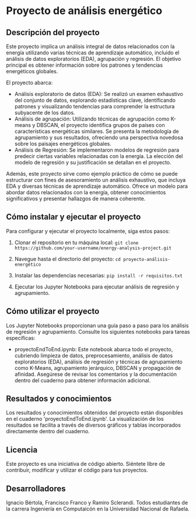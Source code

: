 # Proyecto de análisis energético

## Descripción del proyecto
Este proyecto implica un análisis integral de datos relacionados con la energía utilizando varias técnicas de aprendizaje automático, incluido el análisis de datos exploratorios (EDA), agrupación y regresión. El objetivo principal es obtener información sobre los patrones y tendencias energéticos globales.

El proyecto abarca:
* Análisis exploratorio de datos (EDA): Se realizó un examen exhaustivo del conjunto de datos, explorando estadísticas clave, identificando patrones y visualizando tendencias para comprender la estructura subyacente de los datos.
* Análisis de agrupación: Utilizando técnicas de agrupación como K-means y DBSCAN, el proyecto identifica grupos de países con características energéticas similares. Se presenta la metodología de agrupamiento y sus resultados, ofreciendo una perspectiva novedosa sobre los paisajes energéticos globales.
* Análisis de Regresión: Se implementaron modelos de regresión para predecir ciertas variables relacionadas con la energía. La elección del modelo de regresión y su justificación se detallan en el proyecto.

Además, este proyecto sirve como ejemplo práctico de cómo se puede estructurar con fines de asesoramiento un análisis exhaustivo, que incluya EDA y diversas técnicas de aprendizaje automático. Ofrece un modelo para abordar datos relacionados con la energía, obtener conocimientos significativos y presentar hallazgos de manera coherente.

## Cómo instalar y ejecutar el proyecto
Para configurar y ejecutar el proyecto localmente, siga estos pasos:

1. Clonar el repositorio en tu máquina local:
`git clone https://github.com/your-username/energy-analysis-project.git`

2. Navegue hasta el directorio del proyecto:
`cd proyecto-análisis-energético`

3. Instalar las dependencias necesarias:
`pip install -r requisitos.txt`

4. Ejecutar los Jupyter Notebooks para ejecutar análisis de regresión y agrupamiento.

## Cómo utilizar el proyecto
Los Jupyter Notebooks proporcionan una guía paso a paso para los análisis de regresión y agrupamiento. Consulte los siguientes notebooks para tareas específicas:

* proyectoEndToEnd.ipynb: Este notebook abarca todo el proyecto, cubriendo limpieza de datos, preprocesamiento, análisis de datos exploratorios (EDA), análisis de regresión y técnicas de agrupamiento como K-Means, agrupamiento jerárquico, DBSCAN y propagación de afinidad. Asegúrese de revisar los comentarios y la documentación dentro del cuaderno para obtener información adicional.

## Resultados y conocimientos
Los resultados y conocimientos obtenidos del proyecto están disponibles en el cuaderno 'proyectoEndToEnd.ipynb'. La visualización de los resultados se facilita a través de diversos gráficos y tablas incorporados directamente dentro del cuaderno.

## Licencia
Este proyecto es una iniciativa de código abierto. Siéntete libre de contribuir, modificar y utilizar el código para tus proyectos.

## Desarrolladores
Ignacio Bértola, Francisco Franco y Ramiro Sclerandi. Todos estudiantes de la carrera Ingeniería en Computaicón en la Universidad Nacional de Rafaela.